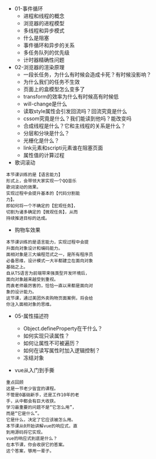 + 01-事件循环
	+ 进程和线程的概念
	+ 浏览器的进程模型
	+ 多线程和异步模式
	+ 什么是阻塞
	+ 事件循环和异步的关系
	+ 多任务队列的优先级
	+ 计时器精确性问题
+ 02-浏览器的渲染原理
	+ 一段长任务，为什么有时候会造成卡死？有时候没影响？
	+ 为什么我们的任务不生效
	+ 页面上的盒模型怎么变多了
	+ transform的效率为什么有时候高有时候低
	+ will-change是什么
	+ 读取style属性会引发回流吗？回流究竟是什么
	+ cssom究竟是什么？我们能读到他吗？能改变吗
	+ 合成线程是什么？它和主线程的关系是什么？
	+ 分层和分块是什么？
	+ 光栅化是什么？
	+ link元素和scripti元素谁在阻塞页面
	+ 属性值的计算过程
+ 歌词滚动
```
本节课训练的是【语言能力】
形式上，会带领大家实现一个QQ音乐
歌词滚动的效果。
实现过程中会提升基本的【代码分割能
力】。
即如何将一个不确定的【宏观任务】，
切割为诸多确定的【微观任务】，从而
持续推进目标的达成。
```
+  购物车效果
```
本节课训练的是语言能力，实现过程中会提
升面向对象设计和编码能力。
面相对象是三大编程范式之一，是所有程序员
必备思维，设计模式一大半都建立在面向对象
基础之上。
自从TS语言为前端带来强类型开发环境后，
面向对象越来越受到重视。
而袁老师最厉害的，恰恰一直以来都是面向对
象的设计能力。
这节课，通过美团外卖购物页面案例，将会给
你注入面相对象的思维。
```

+ 05-属性描述符
	+ Object.defineProperty在干什么？
	+ 如何实现只读属性？
	+ 如何让属性不可被遍历？
	+ 如何在读写属性时加入逻辑控制？
	+ 冻结对象

+ vue从入门到手撕
```
重点回顾
这是一节老少皆宜的课程。
不管是0基础新手，还是工作10年的老
手，从中都会有巨大收获。
学习最重要的问题不是“它怎么用”，
而是“它是什么”。
它是什么，决定了它应该被怎么用。
本节课从0开始讲解vue的响应式，直
到用源码将它实现。
vue的响应式到底是什么？
在本节课，你会收获它的答案。
这个答案，够用一辈子。
```